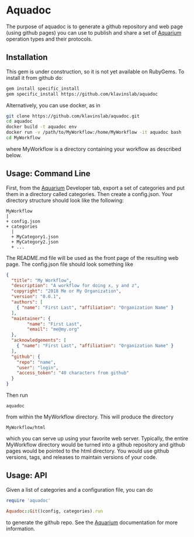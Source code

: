 # Aquadoc

The purpose of aquadoc is to generate a github repository and web page (using github pages) you can use to publish and
share a set of [Aquarium](http://klavinslab.org/aquarium) operation types and their protocols.

## Installation
This gem is under construction, so it is not yet available on RubyGems.
To install it from github do:
```bash
gem install specific_install
gem specific_install https://github.com/klavinslab/aquadoc
```

Alternatively, you can use docker, as in
```bash
git clone https://github.com/klavinslab/aquadoc.git
cd aquadoc
docker build -t aquadoc env
docker run -v /path/to/MyWorkflow:/home/MyWorkflow -it aquadoc bash
cd MyWorkflow
```
where MyWorkflow is a directory containing your workflow as described below.

## Usage: Command Line
First, from the [Aquarium](http://klavinslab.org/aquarium) Developer tab,
export a set of categories and put them in a directory called categories.
Then create a config.json.
Your directory structure should look like the following:

    MyWorkflow
    |
    + config.json
    + categories
      |
      + MyCategory1.json
      + MyCategory2.json
      + ...

The README.md file will be used as the front page of the resulting web page.
The config.json file should look something like

```json
{
  "title": "My Workflow",
  "description": "A workflow for doing x, y and z",
  "copyright": "2018 Me or My Organization",
  "version": "0.0.1",
  "authors": [
    { "name": "First Last", "affiliation": "Organization Name" }
  ],
  "maintainer": {
        "name": "First Last",
        "email": "me@my.org"
  },
  "acknowledgements": [
    { "name": "First Last", "affiliation": "Organization Name" }
  ],
  "github": {
    "repo": "name",
    "user": "login",
    "access_token": "40 characters from github"
  }
}
```

Then run

    aquadoc

from within the MyWorkflow directory. This will produce the directory

    MyWorkflow/html

which you can serve up using your favorite web server. Typically, the entire MyWorkflow directory
would be turned into a github repository and github pages would be pointed to the html directory.
You would use github versions, tags, and releases to maintain versions of your code.

## Usage: API

Given a list of categories and a configuration file, you can do

```ruby
require 'aquadoc'

Aquadoc::Git()config, categories).run
```

to generate the github repo. See the [Aquarium](http://klavinslab.org/aquarium) documentation
for more information.
